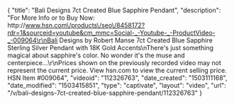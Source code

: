 {
    "title": "Bali Designs 7ct Created Blue Sapphire Pendant",
    "description": "For More Info or to Buy Now: http:\/\/www.hsn.com\/products\/seo\/8458172?rdr=1&sourceid=youtube&cm_mmc=Social-_-Youtube-_-ProductVideo-_-009064\r\nBali Designs by Robert Manse 7ct Created Blue Sapphire Sterling Silver Pendant with 18K Gold Accents\nThere's just something magical about sapphire's color. No wonder it's the muse and centerpiece...\r\nPrices shown on the previously recorded video may not represent the current price.  View hsn.com to view the current selling price. HSN Item #009064",
    "videoid": "112326763",
    "date_created": "1503111168",
    "date_modified": "1503415851",
    "type": "captivate",
    "layout": "video",
    "url": "\/v\/bali-designs-7ct-created-blue-sapphire-pendant\/112326763"
}